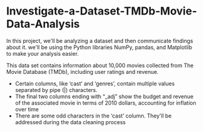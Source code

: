 # Investigate-a-Dataset-TMDb-Movie-Data-Analysis
In this project, we'll be analyzing a dataset and then communicate findings about it. we'll be using the Python libraries NumPy, pandas, and Matplotlib to make your analysis easier.

This data set contains information about 10,000 movies collected from The Movie Database (TMDb), including user ratings and revenue. 
+ Certain columns, like ‘cast’ and ‘genres’, contain multiple values separated by pipe (|) characters.
+ The final two columns ending with “_adj” show the budget and revenue of the associated movie in terms of 2010 dollars, accounting for inflation over time
+ There are some odd characters in the ‘cast’ column. They'll be addressed during the data cleaning process
